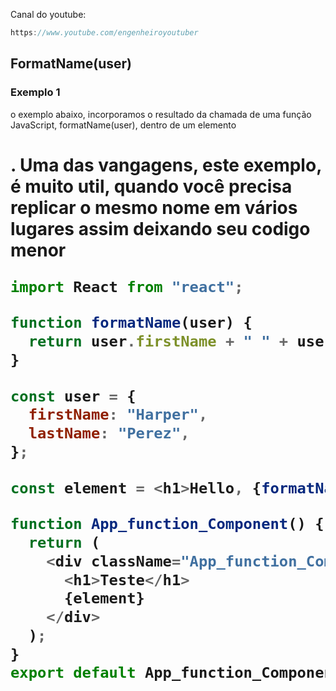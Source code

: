 Canal do youtube:

```js
https://www.youtube.com/engenheiroyoutuber
```

## FormatName(user)

### Exemplo 1

o exemplo abaixo, incorporamos o resultado da chamada de uma função JavaScript,
formatName(user), dentro de um elemento <h1>.
Uma das vangagens, este exemplo, é muito util, quando você precisa replicar o mesmo nome em vários
lugares assim deixando seu codigo menor

```js
import React from "react";

function formatName(user) {
  return user.firstName + " " + user.lastName;
}

const user = {
  firstName: "Harper",
  lastName: "Perez",
};

const element = <h1>Hello, {formatName(user)}!</h1>;

function App_function_Component() {
  return (
    <div className="App_function_Component">
      <h1>Teste</h1>
      {element}
    </div>
  );
}
export default App_function_Component;
```
